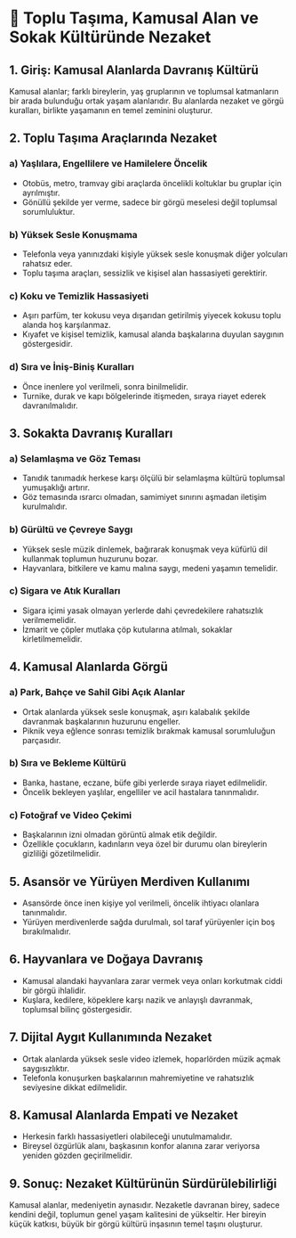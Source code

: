 # 🚏 Toplu Taşıma, Kamusal Alan ve Sokak Kültüründe Nezaket

## 1. Giriş: Kamusal Alanlarda Davranış Kültürü

Kamusal alanlar; farklı bireylerin, yaş gruplarının ve toplumsal katmanların bir arada bulunduğu ortak yaşam alanlarıdır. Bu alanlarda nezaket ve görgü kuralları, birlikte yaşamanın en temel zeminini oluşturur.

## 2. Toplu Taşıma Araçlarında Nezaket

### a) Yaşlılara, Engellilere ve Hamilelere Öncelik

- Otobüs, metro, tramvay gibi araçlarda öncelikli koltuklar bu gruplar için ayrılmıştır.
- Gönüllü şekilde yer verme, sadece bir görgü meselesi değil toplumsal sorumluluktur.

### b) Yüksek Sesle Konuşmama

- Telefonla veya yanınızdaki kişiyle yüksek sesle konuşmak diğer yolcuları rahatsız eder.
- Toplu taşıma araçları, sessizlik ve kişisel alan hassasiyeti gerektirir.

### c) Koku ve Temizlik Hassasiyeti

- Aşırı parfüm, ter kokusu veya dışarıdan getirilmiş yiyecek kokusu toplu alanda hoş karşılanmaz.
- Kıyafet ve kişisel temizlik, kamusal alanda başkalarına duyulan saygının göstergesidir.

### d) Sıra ve İniş-Biniş Kuralları

- Önce inenlere yol verilmeli, sonra binilmelidir.
- Turnike, durak ve kapı bölgelerinde itişmeden, sıraya riayet ederek davranılmalıdır.

## 3. Sokakta Davranış Kuralları

### a) Selamlaşma ve Göz Teması

- Tanıdık tanımadık herkese karşı ölçülü bir selamlaşma kültürü toplumsal yumuşaklığı artırır.
- Göz temasında ısrarcı olmadan, samimiyet sınırını aşmadan iletişim kurulmalıdır.

### b) Gürültü ve Çevreye Saygı

- Yüksek sesle müzik dinlemek, bağırarak konuşmak veya küfürlü dil kullanmak toplumun huzurunu bozar.
- Hayvanlara, bitkilere ve kamu malına saygı, medeni yaşamın temelidir.

### c) Sigara ve Atık Kuralları

- Sigara içimi yasak olmayan yerlerde dahi çevredekilere rahatsızlık verilmemelidir.
- İzmarit ve çöpler mutlaka çöp kutularına atılmalı, sokaklar kirletilmemelidir.

## 4. Kamusal Alanlarda Görgü

### a) Park, Bahçe ve Sahil Gibi Açık Alanlar

- Ortak alanlarda yüksek sesle konuşmak, aşırı kalabalık şekilde davranmak başkalarının huzurunu engeller.
- Piknik veya eğlence sonrası temizlik bırakmak kamusal sorumluluğun parçasıdır.

### b) Sıra ve Bekleme Kültürü

- Banka, hastane, eczane, büfe gibi yerlerde sıraya riayet edilmelidir.
- Öncelik bekleyen yaşlılar, engelliler ve acil hastalara tanınmalıdır.

### c) Fotoğraf ve Video Çekimi

- Başkalarının izni olmadan görüntü almak etik değildir.
- Özellikle çocukların, kadınların veya özel bir durumu olan bireylerin gizliliği gözetilmelidir.

## 5. Asansör ve Yürüyen Merdiven Kullanımı

- Asansörde önce inen kişiye yol verilmeli, öncelik ihtiyacı olanlara tanınmalıdır.
- Yürüyen merdivenlerde sağda durulmalı, sol taraf yürüyenler için boş bırakılmalıdır.

## 6. Hayvanlara ve Doğaya Davranış

- Kamusal alandaki hayvanlara zarar vermek veya onları korkutmak ciddi bir görgü ihlalidir.
- Kuşlara, kedilere, köpeklere karşı nazik ve anlayışlı davranmak, toplumsal bilinç göstergesidir.

## 7. Dijital Aygıt Kullanımında Nezaket

- Ortak alanlarda yüksek sesle video izlemek, hoparlörden müzik açmak saygısızlıktır.
- Telefonla konuşurken başkalarının mahremiyetine ve rahatsızlık seviyesine dikkat edilmelidir.

## 8. Kamusal Alanlarda Empati ve Nezaket

- Herkesin farklı hassasiyetleri olabileceği unutulmamalıdır.
- Bireysel özgürlük alanı, başkasının konfor alanına zarar veriyorsa yeniden gözden geçirilmelidir.

## 9. Sonuç: Nezaket Kültürünün Sürdürülebilirliği

Kamusal alanlar, medeniyetin aynasıdır. Nezaketle davranan birey, sadece kendini değil, toplumun genel yaşam kalitesini de yükseltir. Her bireyin küçük katkısı, büyük bir görgü kültürü inşasının temel taşını oluşturur.
